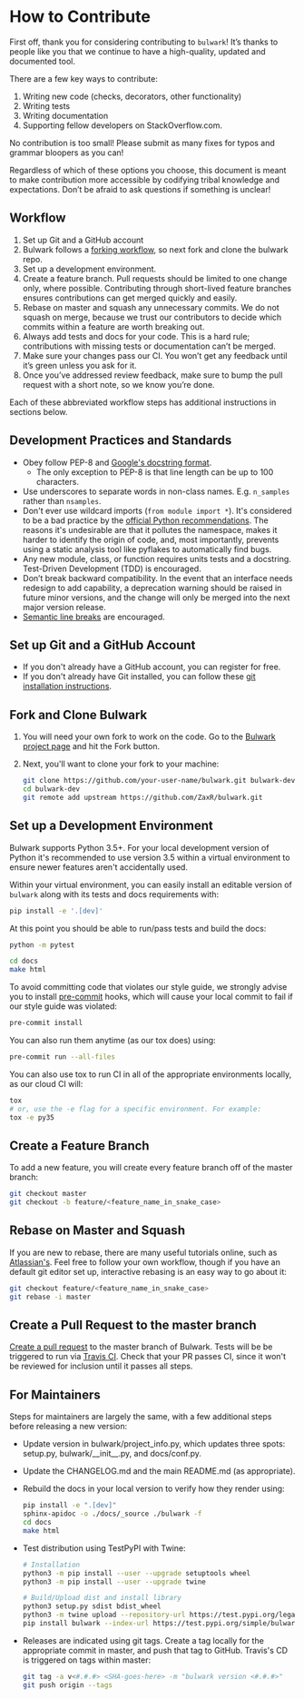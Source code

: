 # How to Contribute

First off, thank you for considering contributing to `bulwark`!
It’s thanks to people like you that we continue to have a high-quality, updated and documented tool.

There are a few key ways to contribute:

1. Writing new code (checks, decorators, other functionality)
2. Writing tests
3. Writing documentation
4. Supporting fellow developers on StackOverflow.com.

No contribution is too small!
Please submit as many fixes for typos and grammar bloopers as you can!

Regardless of which of these options you choose,
this document is meant to make contribution more accessible by codifying tribal knowledge and expectations.
Don’t be afraid to ask questions if something is unclear!

## Workflow

1. Set up Git and a GitHub account
2. Bulwark follows a [forking workflow](https://www.atlassian.com/git/tutorials/comparing-workflows/forking-workflow), so next fork and clone the bulwark repo.
3. Set up a development environment.
4. Create a feature branch.
   Pull requests should be limited to one change only, where possible.
   Contributing through short-lived feature branches ensures contributions can get merged quickly and easily.
5. Rebase on master and squash any unnecessary commits.
   We do not squash on merge, because we trust our contributors to decide which commits within a feature are worth breaking out.
6. Always add tests and docs for your code.
   This is a hard rule; contributions with missing tests or documentation can’t be merged.
7. Make sure your changes pass our CI.
   You won’t get any feedback until it’s green unless you ask for it.
8. Once you’ve addressed review feedback, make sure to bump the pull request with a short note, so we know you’re done.

Each of these abbreviated workflow steps has additional instructions in sections below.


## Development Practices and Standards

- Obey follow PEP-8 and [Google's docstring format](https://sphinxcontrib-napoleon.readthedocs.io/en/latest/example_google.html).
  - The only exception to PEP-8 is that line length can be up to 100 characters.
- Use underscores to separate words in non-class names.
  E.g. `n_samples` rather than `nsamples`.
- Don't ever use wildcard imports (`from module import *`).
  It's considered to be a bad practice by the [official Python recommendations](https://docs.python.org/3/tutorial/modules.html#importing-from-a-package).
  The reasons it's undesirable are that it
  pollutes the namespace,
  makes it harder to identify the origin of code,
  and, most importantly, prevents using a static analysis tool like pyflakes to automatically find bugs.
- Any new module, class, or function requires units tests and a docstring.
  Test-Driven Development (TDD) is encouraged.
- Don’t break backward compatibility.
  In the event that an interface needs redesign to add capability,
  a deprecation warning should be raised in future minor versions,
  and the change will only be merged into the next major version release.
- [Semantic line breaks](https://sembr.org/) are encouraged.


## Set up Git and a GitHub Account

- If you don't already have a GitHub account, you can register for free.
- If you don't already have Git installed,
  you can follow these [git installation instructions](https://help.github.com/en/articles/set-up-git).


## Fork and Clone Bulwark

1. You will need your own fork to work on the code. Go to the [Bulwark
   project page](https://github.com/ZaxR/bulwark) and hit the Fork
    button.
2. Next, you'll want to clone your fork to your machine:

    ```bash
    git clone https://github.com/your-user-name/bulwark.git bulwark-dev
    cd bulwark-dev
    git remote add upstream https://github.com/ZaxR/bulwark.git
    ```

## Set up a Development Environment

Bulwark supports Python 3.5+.
For your local development version of Python it's recommended to use version 3.5
within a virtual environment to ensure newer features aren't accidentally used.

Within your virtual environment,
you can easily install an editable version of `bulwark`
along with its tests and docs requirements with:

```bash
pip install -e '.[dev]'
```

At this point you should be able to run/pass tests and build the docs:

```bash
python -m pytest

cd docs
make html
```

To avoid committing code that violates our style guide,
we strongly advise you to install [pre-commit](https://pre-commit.com/) hooks,
which will cause your local commit to fail if our style guide was violated:

```bash
pre-commit install
```

You can also run them anytime (as our tox does) using:

```bash
pre-commit run --all-files
```

You can also use tox to run CI in all of the appropriate environments locally, as our cloud CI will:

```bash
tox
# or, use the -e flag for a specific environment. For example:
tox -e py35
```

## Create a Feature Branch

To add a new feature, you will create every feature branch off of the master branch:

```bash
git checkout master
git checkout -b feature/<feature_name_in_snake_case>
```

## Rebase on Master and Squash

If you are new to rebase, there are many useful tutorials online,
such as [Atlassian's](https://www.atlassian.com/git/tutorials/rewriting-history/git-rebase).
Feel free to follow your own workflow,
though if you have an default git editor set up,
interactive rebasing is an easy way to go about it:

```bash
git checkout feature/<feature_name_in_snake_case>
git rebase -i master
```

## Create a Pull Request to the master branch

[Create a pull request](https://help.github.com/en/articles/creating-a-pull-request-from-a-fork)
to the master branch of Bulwark.
Tests will be be triggered to run via [Travis CI](https://travis-ci.com/ZaxR/bulwark).
Check that your PR passes CI,
since it won't be reviewed for inclusion until it passes all steps.

## For Maintainers

Steps for maintainers are largely the same,
with a few additional steps before releasing a new version:

- Update version in bulwark/project\_info.py,
  which updates three spots: setup.py, bulwark/\_\_init\_\_.py, and docs/conf.py.
- Update the CHANGELOG.md and the main README.md (as appropriate).
- Rebuild the docs in your local version to verify how they render using:

    ```bash
    pip install -e ".[dev]"
    sphinx-apidoc -o ./docs/_source ./bulwark -f
    cd docs
    make html
    ```

- Test distribution using TestPyPI with Twine:

    ```bash
    # Installation
    python3 -m pip install --user --upgrade setuptools wheel
    python3 -m pip install --user --upgrade twine

    # Build/Upload dist and install library
    python3 setup.py sdist bdist_wheel
    python3 -m twine upload --repository-url https://test.pypi.org/legacy/ dist/*
    pip install bulwark --index-url https://test.pypi.org/simple/bulwark
    ```

- Releases are indicated using git tags.
  Create a tag locally for the appropriate commit in master, and push that tag to GitHub.
  Travis's CD is triggered on tags within master:

    ```bash
    git tag -a v<#.#.#> <SHA-goes-here> -m "bulwark version <#.#.#>"
    git push origin --tags
    ```
